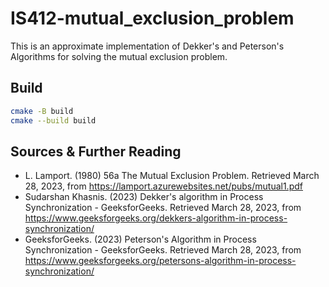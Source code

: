 # IS412-mutual_exclusion_problem

This is an approximate implementation of Dekker's and Peterson's Algorithms for solving the mutual exclusion problem.

## Build

``` bash
cmake -B build
cmake --build build
```

## Sources & Further Reading

- L. Lamport. (1980) 56a The Mutual Exclusion Problem. Retrieved March 28, 2023, from <https://lamport.azurewebsites.net/pubs/mutual1.pdf>
- Sudarshan Khasnis. (2023) Dekker's algorithm in Process Synchronization - GeeksforGeeks. Retrieved March 28, 2023, from <https://www.geeksforgeeks.org/dekkers-algorithm-in-process-synchronization/>
- GeeksforGeeks. (2023) Peterson's Algorithm in Process Synchronization - GeeksforGeeks. Retrieved March 28, 2023, from <https://www.geeksforgeeks.org/petersons-algorithm-in-process-synchronization/>
